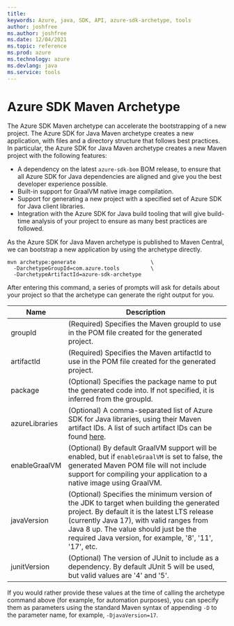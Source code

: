 ```yaml
---
title: 
keywords: Azure, java, SDK, API, azure-sdk-archetype, tools
author: joshfree
ms.author: joshfree
ms.date: 12/04/2021
ms.topic: reference
ms.prod: azure
ms.technology: azure
ms.devlang: java
ms.service: tools
---
```


# Azure SDK Maven Archetype

The Azure SDK Maven archetype can accelerate the bootstrapping of a new project. The Azure SDK for Java Maven archetype 
creates a new application, with files and a directory structure that follows best practices. In particular, the 
Azure SDK for Java Maven archetype creates a new Maven project with the following features:

* A dependency on the latest `azure-sdk-bom` BOM release, to ensure that all Azure SDK for Java dependencies are aligned and give you the best developer experience possible.
* Built-in support for GraalVM native image compilation.
* Support for generating a new project with a specified set of Azure SDK for Java client libraries.
* Integration with the Azure SDK for Java build tooling that will give build-time analysis of your project to ensure as many best practices are followed.

As the Azure SDK for Java Maven archetype is published to Maven Central, we can bootstrap a new application by using 
the archetype directly.

```shell
mvn archetype:generate                        \
  -DarchetypeGroupId=com.azure.tools          \
  -DarchetypeArtifactId=azure-sdk-archetype
```

After entering this command, a series of prompts will ask for details about your project so that the archetype can 
generate the right output for you.


| Name           | Description  |
|----------------|--------------|
| groupId        | (Required) Specifies the Maven groupId to use in the POM file created for the generated project.  |
| artifactId     | (Required) Specifies the Maven artifactId to use in the POM file created for the generated project.  |
| package        | (Optional) Specifies the package name to put the generated code into. If not specified, it is inferred from the groupId. |
| azureLibraries | (Optional) A comma-separated list of Azure SDK for Java libraries, using their Maven artifact IDs. A list of such artifact IDs can be found [here](https://azure.github.io/azure-sdk/releases/latest/java.html). |
| enableGraalVM  | (Optional) By default GraalVM support will be enabled, but if `enableGraalVM` is set to false, the generated Maven POM file will not include support for compiling your application to a native image using GraalVM. |
| javaVersion    | (Optional) Specifies the minimum version of the JDK to target when building the generated project. By default it is the latest LTS release (currently Java 17), with valid ranges from Java 8 up. The value should just be the required Java version, for example, '8', '11', '17', etc. |
| junitVersion   | (Optional) The version of JUnit to include as a dependency. By default JUnit 5 will be used, but valid values are '4' and '5'. |

If you would rather provide these values at the time of calling the archetype command above (for example, for 
automation purposes), you can specify them as parameters using the standard Maven syntax of appending `-D` to the 
parameter name, for example, `-DjavaVersion=17`.

